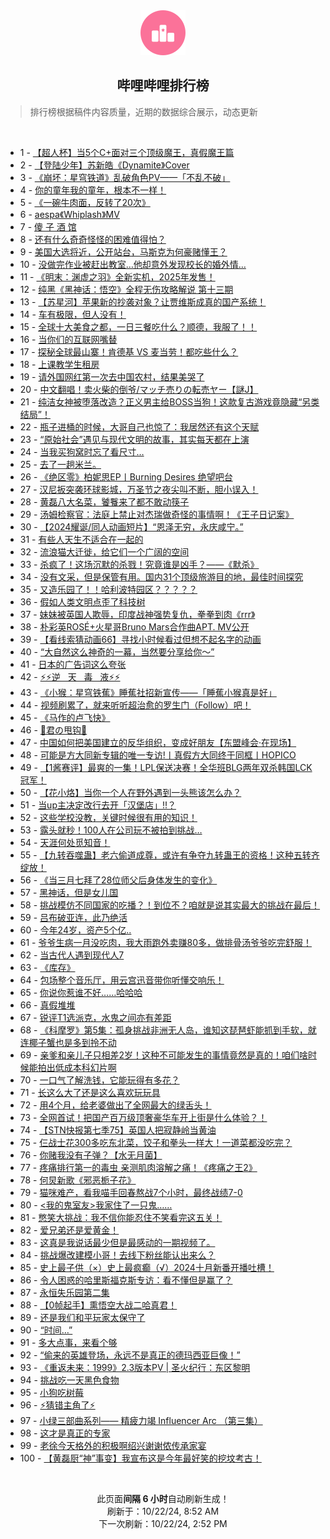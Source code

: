 <div align="center">
    <img src="./assets/icon_rank.png" alt="logo" />
    <h2>哔哩哔哩排行榜</h>
</div>

> 排行榜根据稿件内容质量，近期的数据综合展示，动态更新

<br />

<ul><li><span>1 - <a href=https://www.bilibili.com/BV1PnC9Y3EHG>【超人杯】当5个C+面对三个顶级魔王，真假魔王篇</a></span></li><li><span>2 - <a href=https://www.bilibili.com/BV1cfCSYfEo3>【登陆少年】苏新皓《Dynamite》Cover</a></span></li><li><span>3 - <a href=https://www.bilibili.com/BV1yyC1YQEpk>《崩坏：星穹铁道》乱破角色PV——「不乱不破」</a></span></li><li><span>4 - <a href=https://www.bilibili.com/BV1syCRYyEB7>你的童年我的童年，根本不一样！</a></span></li><li><span>5 - <a href=https://www.bilibili.com/BV1PVCfYHEF9>《一碗牛肉面，反转了20次》</a></span></li><li><span>6 - <a href=https://www.bilibili.com/BV16yyVYxEUt>aespa《Whiplash》MV</a></span></li><li><span>7 - <a href=https://www.bilibili.com/BV1tYCXYVEjt>傻&nbsp;子&nbsp;酒&nbsp;馆</a></span></li><li><span>8 - <a href=https://www.bilibili.com/BV1KNyYYREyj>还有什么奇奇怪怪的困难值得怕？</a></span></li><li><span>9 - <a href=https://www.bilibili.com/BV1b4CXY7Eri>美国大选将近，公开站台，马斯克为何豪赌懂王？</a></span></li><li><span>10 - <a href=https://www.bilibili.com/BV1oKCUYLEkM>没做完作业被赶出教室…他却意外发现校长的婚外情…</a></span></li><li><span>11 - <a href=https://www.bilibili.com/BV1QPyNYDETM>《明末：渊虚之羽》全新实机，2025年发售！</a></span></li><li><span>12 - <a href=https://www.bilibili.com/BV1RpCRYZEw6>纯黑《黑神话：悟空》全程无伤攻略解说&nbsp;第十三期</a></span></li><li><span>13 - <a href=https://www.bilibili.com/BV1uEC2Y8E4k>【苏星河】苹果新的抄袭对象？让贾维斯成真的国产系统！</a></span></li><li><span>14 - <a href=https://www.bilibili.com/BV1zKyPYhEyT>车有极限，但人没有！</a></span></li><li><span>15 - <a href=https://www.bilibili.com/BV1KvyPYrErJ>全球十大美食之都，一日三餐吃什么？顺德，我服了！！</a></span></li><li><span>16 - <a href=https://www.bilibili.com/BV1UKyGYYEV3>当你们的互联网嘴替</a></span></li><li><span>17 - <a href=https://www.bilibili.com/BV1XEy3YiEGw>探秘全球最山寨！肯德基&nbsp;VS&nbsp;麦当劳！都吃些什么？</a></span></li><li><span>18 - <a href=https://www.bilibili.com/BV1auC2YvEQR>上课教学生租房</a></span></li><li><span>19 - <a href=https://www.bilibili.com/BV18hyPY5EE5>请外国网红第一次去中国农村，结果美哭了</a></span></li><li><span>20 - <a href=https://www.bilibili.com/BV1MMyGYAEyc>中文翻唱！卖火柴的倒爷/マッチ売りの転売ヤー【謎J】</a></span></li><li><span>21 - <a href=https://www.bilibili.com/BV1YKC2YqE2A>纯洁女神被堕落改造？正义男主给BOSS当狗！这款复古游戏竟隐藏“另类结局”！</a></span></li><li><span>22 - <a href=https://www.bilibili.com/BV1dpmPY8EEV>瓶子进桶的时候，大哥自己也惊了：我居然还有这个天赋</a></span></li><li><span>23 - <a href=https://www.bilibili.com/BV188CXYLEpf>“原始社会”遇见与现代文明的故事，其实每天都在上演</a></span></li><li><span>24 - <a href=https://www.bilibili.com/BV1ZuCXYfER9>当我买狗窝时忘了看尺寸…</a></span></li><li><span>25 - <a href=https://www.bilibili.com/BV11yC1YQEVB>去了一趟米兰。</a></span></li><li><span>26 - <a href=https://www.bilibili.com/BV1tUycYNEo5>《绝区零》柏妮思EP丨Burning&nbsp;Desires&nbsp;绝望吧台</a></span></li><li><span>27 - <a href=https://www.bilibili.com/BV1rTCXYcEu9>汉尼扳突袭环球影城，万圣节之夜尖叫不断，胆小误入！</a></span></li><li><span>28 - <a href=https://www.bilibili.com/BV1TwmKYXEG6>黄磊八大名菜，饕餮来了都不敢动筷子</a></span></li><li><span>29 - <a href=https://www.bilibili.com/BV1a3C2YPEx5>汤姆检察官：法庭上禁止对杰瑞做奇怪的事情啊！《王子日记案》</a></span></li><li><span>30 - <a href=https://www.bilibili.com/BV1QzCSYrEHj>【2024耀诞/同人动画短片】“恩泽无穷，永庆咸宁。”</a></span></li><li><span>31 - <a href=https://www.bilibili.com/BV1xtCUYcEYt>有些人天生不适合在一起的</a></span></li><li><span>32 - <a href=https://www.bilibili.com/BV1asyPYEEhy>流浪猫大迁徙，给它们一个广阔的空间</a></span></li><li><span>33 - <a href=https://www.bilibili.com/BV15hCmYgEM6>杀疯了！这场沉默的杀戮！究竟谁是凶手？——《默杀》</a></span></li><li><span>34 - <a href=https://www.bilibili.com/BV135yaYfESJ>没有文采，但是保管有用。国内31个顶级旅游目的地，最佳时间探究</a></span></li><li><span>35 - <a href=https://www.bilibili.com/BV1ctC9YiEWe>又造乐园了！！哈利波特园区？？？？？</a></span></li><li><span>36 - <a href=https://www.bilibili.com/BV1ShCRYpESB>假如人类文明点歪了科技树</a></span></li><li><span>37 - <a href=https://www.bilibili.com/BV1YnCXYHEW7>妹妹被英国人欺辱，印度战神强势复仇，拳拳到肉《rrr》</a></span></li><li><span>38 - <a href=https://www.bilibili.com/BV1bAyGYvELZ>朴彩英ROSÉ+火星哥Bruno&nbsp;Mars合作曲APT.&nbsp;MV公开</a></span></li><li><span>39 - <a href=https://www.bilibili.com/BV16dC1Y5EVL>【看线索猜动画66】寻找小时候看过但想不起名字的动画</a></span></li><li><span>40 - <a href=https://www.bilibili.com/BV1EuyPYbER9>“大自然这么神奇的一幕，当然要分享给你～”</a></span></li><li><span>41 - <a href=https://www.bilibili.com/BV1TACmYbEi3>日本的广告词这么夸张</a></span></li><li><span>42 - <a href=https://www.bilibili.com/BV1uEC2Y8Ebu>⚡️⚡️逆&nbsp;&nbsp;&nbsp;天&nbsp;&nbsp;&nbsp;毒&nbsp;&nbsp;&nbsp;液⚡️⚡️</a></span></li><li><span>43 - <a href=https://www.bilibili.com/BV1YKC2YqEXL>《小猴：星穹铁蕉》睡蕉社招新宣传——「睡蕉小猴真是好」</a></span></li><li><span>44 - <a href=https://www.bilibili.com/BV1u8yKYXEkj>视频刷累了，就来听听超治愈的罗生门（Follow）吧！</a></span></li><li><span>45 - <a href=https://www.bilibili.com/BV1QEy3YvE2X>《马作的卢飞快》</a></span></li><li><span>46 - <a href=https://www.bilibili.com/BV1UfyaYZEib>🌠君の甩钩🌠</a></span></li><li><span>47 - <a href=https://www.bilibili.com/BV1QoyaYFEh1>中国如何把美国建立的反华组织，变成好朋友【东盟峰会·在现场】</a></span></li><li><span>48 - <a href=https://www.bilibili.com/BV1ZzyTYvEgq>可能是方大同新专辑的唯一专访!丨真假方大同终于同框丨HOPICO</a></span></li><li><span>49 - <a href=https://www.bilibili.com/BV1qECRYhEWr>【1酱赛评】最爽的一集！LPL保送决赛！全华班BLG两年双杀韩国LCK冠军！</a></span></li><li><span>50 - <a href=https://www.bilibili.com/BV1kEyGYsEYA>【花小烙】当你一个人在野外遇到一头熊该怎么办？</a></span></li><li><span>51 - <a href=https://www.bilibili.com/BV1U2CQYyERG>当up主决定改行去开「汉堡店」!!？</a></span></li><li><span>52 - <a href=https://www.bilibili.com/BV1GtC1YeEjw>这些学校没教，关键时候很有用的知识！</a></span></li><li><span>53 - <a href=https://www.bilibili.com/BV1yKCoY7EW7>露头就秒！100人在公司玩不被拍到挑战…</a></span></li><li><span>54 - <a href=https://www.bilibili.com/BV17MCDYXEzN>天涯何处觅知音！</a></span></li><li><span>55 - <a href=https://www.bilibili.com/BV1CyC1YQEQu>【九转吞噬蛊】老六偷道成尊，或许有争夺九转蛊王的资格！这种五转齐绽放！</a></span></li><li><span>56 - <a href=https://www.bilibili.com/BV185C2YwE5x>《当三月七拜了28位师父后身体发生的变化》</a></span></li><li><span>57 - <a href=https://www.bilibili.com/BV1RMy3YGECi>黑神话，但是女儿国</a></span></li><li><span>58 - <a href=https://www.bilibili.com/BV13uCdY4EoY>挑战模仿不同国家的吃播？！到位不？咱就是说其实最大的挑战在最后！</a></span></li><li><span>59 - <a href=https://www.bilibili.com/BV1bvCoYtEmU>吕布破亚连，此乃绝活</a></span></li><li><span>60 - <a href=https://www.bilibili.com/BV1QzCSYrE77>今年24岁，资产5个亿..</a></span></li><li><span>61 - <a href=https://www.bilibili.com/BV1bBCoY4EC8>爷爷生病一月没吃肉，我大雨跑外卖赚80多，做排骨汤爷爷吃完舒服！</a></span></li><li><span>62 - <a href=https://www.bilibili.com/BV1zsyGYnENs>当古代人遇到现代人7</a></span></li><li><span>63 - <a href=https://www.bilibili.com/BV1QhC1YhE4v>《库存》</a></span></li><li><span>64 - <a href=https://www.bilibili.com/BV1pQCmYdE1b>包场整个音乐厅，用云宫迅音带你听懂交响乐！</a></span></li><li><span>65 - <a href=https://www.bilibili.com/BV1abCoYaEyZ>你说你惹谁不好……哈哈哈</a></span></li><li><span>66 - <a href=https://www.bilibili.com/BV1cvyaYLErh>真假堆堆</a></span></li><li><span>67 - <a href=https://www.bilibili.com/BV1J9CoYLE2U>锐评T1选派克，水鬼之间亦有差距</a></span></li><li><span>68 - <a href=https://www.bilibili.com/BV1GFyAY2Efq>《科摩罗》第5集：孤身挑战非洲无人岛，谁知这琵琶虾能抓到手软，就连椰子蟹也是多到拎不动</a></span></li><li><span>69 - <a href=https://www.bilibili.com/BV1p3mKY2E4H>亲爹和亲儿子只相差2岁！这种不可能发生的事情竟然是真的！咱们啥时候能拍出低成本科幻片啊</a></span></li><li><span>70 - <a href=https://www.bilibili.com/BV19AyzYJE9s>一口气了解洗钱，它能玩得有多花？</a></span></li><li><span>71 - <a href=https://www.bilibili.com/BV11CC1YpEHw>长这么大了还是这么喜欢玩玩具</a></span></li><li><span>72 - <a href=https://www.bilibili.com/BV1adC2YPEWX>用4个月，给老婆做出了全网最大的绿舌头！</a></span></li><li><span>73 - <a href=https://www.bilibili.com/BV17BC2Y1Eon>全网首试！把国产百万级顶奢豪华车开上街是什么体验？！</a></span></li><li><span>74 - <a href=https://www.bilibili.com/BV1VQyaYeEa8>【STN快报第七季75】英国人把寂静岭当黄油</a></span></li><li><span>75 - <a href=https://www.bilibili.com/BV1atCRYsEp2>仨战士花300多吃东北菜，饺子和拳头一样大！一道菜都没吃完？</a></span></li><li><span>76 - <a href=https://www.bilibili.com/BV1WQsre2ERg>你赌我没有子弹？【水无月菌】</a></span></li><li><span>77 - <a href=https://www.bilibili.com/BV1i3CDYSEjH>疼痛排行第一的毒虫&nbsp;亲测肌肉溶解之痛！《疼痛之王2》</a></span></li><li><span>78 - <a href=https://www.bilibili.com/BV1GeCoYFEuQ>何炅新歌《邪恶栀子花》</a></span></li><li><span>79 - <a href=https://www.bilibili.com/BV1mZCdYXEAr>猫咪难产，看我喵手回春熬战7个小时，最终战绩7-0</a></span></li><li><span>80 - <a href=https://www.bilibili.com/BV1ssC2YsEia>&lt;我的鬼室友&gt;我家住了一只鬼……</a></span></li><li><span>81 - <a href=https://www.bilibili.com/BV1kDCmYxEot>憋笑大挑战：我不信你能忍住不笑看完这五关！</a></span></li><li><span>82 - <a href=https://www.bilibili.com/BV1zmyVYWETP>爱兄弟还是爱黄金！</a></span></li><li><span>83 - <a href=https://www.bilibili.com/BV1SEy3YvEUw>这真是我说话最少但是最感动的一期视频了。</a></span></li><li><span>84 - <a href=https://www.bilibili.com/BV1zYyTYzEp8>挑战爆改建模小哥！去线下粉丝能认出来么？</a></span></li><li><span>85 - <a href=https://www.bilibili.com/BV1N4yaYDESG>史上最子供（×）史上最疯癫（√）2024十月新番开播吐槽！</a></span></li><li><span>86 - <a href=https://www.bilibili.com/BV1pUCoYUEWy>令人困惑的哈里斯福克斯专访：看不懂但是赢了？</a></span></li><li><span>87 - <a href=https://www.bilibili.com/BV1a3C2YPEMU>永恒失乐园第二集</a></span></li><li><span>88 - <a href=https://www.bilibili.com/BV1HGCmYpEhZ>【0帧起手】熏悟空大战二哈真君！</a></span></li><li><span>89 - <a href=https://www.bilibili.com/BV1ErC2YCEHK>还是我们和平玩家太保守了</a></span></li><li><span>90 - <a href=https://www.bilibili.com/BV17oCRYvEz4>“时间…”</a></span></li><li><span>91 - <a href=https://www.bilibili.com/BV1fpCmYyEwb>多大点事，来看个够</a></span></li><li><span>92 - <a href=https://www.bilibili.com/BV1rcCXYNEZt>“偷来的英雄登场，永远不是真正的德玛西亚巨像！”</a></span></li><li><span>93 - <a href=https://www.bilibili.com/BV1qX2tYPEyp>《重返未来：1999》2.3版本PV&nbsp;|&nbsp;圣火纪行：东区黎明</a></span></li><li><span>94 - <a href=https://www.bilibili.com/BV1B22ZYSEcq>挑战吃一天黑色食物</a></span></li><li><span>95 - <a href=https://www.bilibili.com/BV1T4y3YcEfs>小狗吃树莓</a></span></li><li><span>96 - <a href=https://www.bilibili.com/BV1dZyPYREQY>⚡猜错主角了⚡</a></span></li><li><span>97 - <a href=https://www.bilibili.com/BV19yCdYaEet>小绿三部曲系列——&nbsp;精疲力竭&nbsp;Influencer&nbsp;Arc&nbsp;（第三集）</a></span></li><li><span>98 - <a href=https://www.bilibili.com/BV1i3CXYtEo9>这才是真正的专家</a></span></li><li><span>99 - <a href=https://www.bilibili.com/BV1teCXYkEgs>老徐今天格外的积极啊绍兴谢谢侬传承家宴</a></span></li><li><span>100 - <a href=https://www.bilibili.com/BV1F1yVYdEEr>【黄磊厨“神”事变】我宣布这是今年最好笑的挖坟考古！</a></span></li></ul>

<br />

<p align=center>此页面<strong>间隔 6 小时</strong>自动刷新生成！<br>刷新于：10/22/24, 8:52 AM<br>下一次刷新：10/22/24, 2:52 PM</p>